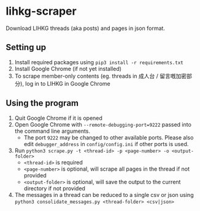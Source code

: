 # lihkg-scraper

Download LIHKG threads (aka posts) and pages in json format.

## Setting up

1. Install required packages using `pip3 install -r requirements.txt`
2. Install Google Chrome (if not yet installed)
3. To scrape member-only contents (eg. threads in 成人台 / 留言嘅加密部分), log in to LIHKG in Google Chrome

## Using the program

1. Quit Google Chrome if it is opened
2. Open Google Chrome with `--remote-debugging-port=9222` passed into the command line arguments.
    - The port `9222` may be changed to other available ports. Please also edit `debugger_address` in `config/config.ini` if other ports is used.
3. Run `python3 scrape.py -t <thread-id> -p <page-number> -o <output-folder>`
    - `<thread-id>` is required
    - `<page-number>` is optional, will scrape all pages in the thread if not provided
    - `<output-folder>` is optional, will save the output to the current directory if not provided
4. The messages in a thread can be reduced to a single csv or json using `python3 consolidate_messages.py <thread-folder> <csv|json>`
